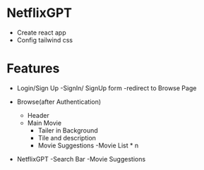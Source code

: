 # NetflixGPT

- Create react app
- Config tailwind css

# Features

- Login/Sign Up
  -SignIn/ SignUp form
  -redirect to Browse Page

- Browse(after Authentication)

  - Header
  - Main Movie
    - Tailer in Background
    - Tile and description
    - Movie Suggestions
      -Movie List \* n

- NetflixGPT
  -Search Bar
  -Movie Suggestions
